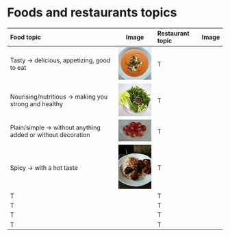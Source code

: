 # **Foods and restaurants topics**

**Food topic** | **Image** | **Restaurant topic** | **Image**
:-- | :--: | :-- | :--:
Tasty -> delicious, appetizing, good to eat |![](https://github.com/fgcoca/English-topics/blob/master/128px/Tasty.jpg) | T | ![]()
Nourising/nutritious -> making you strong and healthy| ![](https://github.com/fgcoca/English-topics/blob/master/128px/Salad.jpg) | T | ![]()
Plain/simple -> without anything added or without decoration | ![](https://github.com/fgcoca/English-topics/blob/master/128px/Tomatoes.jpg) | T | ![]()
Spicy -> with a hot taste | ![](https://github.com/fgcoca/English-topics/blob/master/128px/Chicken_Tikka.jpg) | T | ![]()
T | ![]() | T | ![]()
T | ![]() | T | ![]()
T | ![]() | T | ![]()
T | ![]() | T | ![]()


![]()
